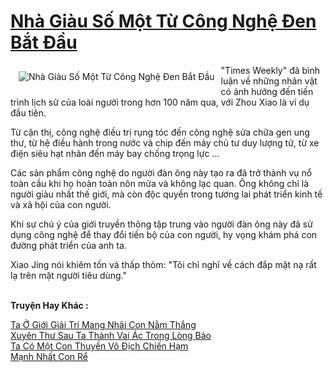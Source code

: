 <a href="https://truyentiki.com/nha-giau-so-mot-tu-cong-nghe-den-bat-dau.33833/" title="Nhà Giàu Số Một Từ Công Nghệ Đen Bắt Đầu"><h1>Nhà Giàu Số Một Từ Công Nghệ Đen Bắt Đầu</h1></a><div style="display:table"><img align="right" style="float: left; padding: 10px;" src="https://truyentiki.com/a/img/str/src/33833.jpg" alt="Nhà Giàu Số Một Từ Công Nghệ Đen Bắt Đầu">"Times Weekly" đã bình luận về những nhân vật có ảnh hưởng đến tiến trình lịch sử của loài người trong hơn 100 năm qua, với Zhou Xiao là ví dụ đầu tiên. <p></p> Từ cận thị, công nghệ điều trị rụng tóc đến công nghệ sửa chữa gen ung thư, từ hệ điều hành trong nước và chip đến máy chủ tư duy lượng tử, từ xe điện siêu hạt nhân đến máy bay chống trọng lực ... <p></p> Các sản phẩm công nghệ do người đàn ông này tạo ra đã trở thành vụ nổ toàn cầu khi họ hoàn toàn nôn mửa và không lạc quan. Ông không chỉ là người giàu nhất thế giới, mà còn độc quyền trong tương lai phát triển kinh tế và xã hội của con người. <p></p> Khi sự chú ý của giới truyền thông tập trung vào người đàn ông này đã sử dụng công nghệ để thay đổi tiến bộ của con người, hy vọng khám phá con đường phát triển của anh ta. <p></p> Xiao Jing nói khiêm tốn và thấp thỏm: "Tôi chỉ nghĩ về cách đắp mặt nạ rất lạ trên mặt người tiêu dùng."</div><p><br><b>Truyện Hay Khác :</b></p><a href="https://truyentiki.com/ta-o-gioi-giai-tri-mang-nhai-con-nam-thang.33832/" alt="Ta Ở Giới Giải Trí Mang Nhãi Con Nằm Thắng">Ta Ở Giới Giải Trí Mang Nhãi Con Nằm Thắng</a><br/><a href="https://github.com/nownovels/top500/tree/master/truyenhay/33907/" alt="Xuyên Thư Sau Ta Thành Vai Ác Trong Lòng Bảo">Xuyên Thư Sau Ta Thành Vai Ác Trong Lòng Bảo</a><br/><a href="https://github.com/nownovels/top500/tree/master/truyenhay/33475/" alt="Ta Có Một Con Thuyền Vô Địch Chiến Hạm">Ta Có Một Con Thuyền Vô Địch Chiến Hạm</a><br/><a href="https://truyentiki.wordpress.com/2020/06/08/manh-nhat-con-re/" alt="Mạnh Nhất Con Rể">Mạnh Nhất Con Rể</a><br/>